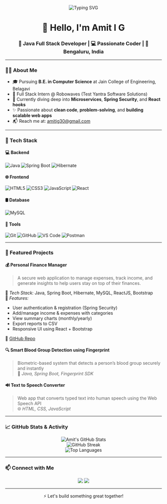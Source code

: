 <!-- Profile banner -->
<p align="center">
  <img src="https://readme-typing-svg.demolab.com?font=Fira+Code&pause=1000&color=0A66C2&width=435&lines=Hi+there!+I'm+Amit+I+G;Java+Full+Stack+Developer;Spring+Boot+%7C+React+%7C+MySQL+%7C+JavaScript" alt="Typing SVG" />
</p>

<h1 align="center">👋 Hello, I'm Amit I G</h1>
<h3 align="center">🚀 Java Full Stack Developer | 💻 Passionate Coder | 📍 Bengaluru, India</h3>

---

### 👨‍💻 About Me

- 🎓 Pursuing **B.E. in Computer Science** at Jain College of Engineering, Belagavi  
- 💼 Full Stack Intern @ Robowaves (Test Yantra Software Solutions)  
- 🧠 Currently diving deep into **Microservices**, **Spring Security**, and **React hooks**  
- ✨ Passionate about **clean code**, **problem-solving**, and **building scalable web apps**  
- 📬 Reach me at: [amitig30@gmail.com](mailto:amitig30@gmail.com)

---

### 🚀 Tech Stack

#### 💻 Backend
![Java](https://img.shields.io/badge/Java-%23ED8B00.svg?style=for-the-badge&logo=openjdk&logoColor=white)
![Spring Boot](https://img.shields.io/badge/Spring%20Boot-%236DB33F.svg?style=for-the-badge&logo=springboot&logoColor=white)
![Hibernate](https://img.shields.io/badge/Hibernate-%234DB33D.svg?style=for-the-badge&logo=hibernate)

#### 🌐 Frontend
![HTML5](https://img.shields.io/badge/HTML5-E34F26?style=for-the-badge&logo=html5&logoColor=white)
![CSS3](https://img.shields.io/badge/CSS3-%231572B6.svg?style=for-the-badge&logo=css3&logoColor=white)
![JavaScript](https://img.shields.io/badge/JavaScript-%23F7DF1E.svg?style=for-the-badge&logo=javascript&logoColor=black)
![React](https://img.shields.io/badge/React-%2320232a.svg?style=for-the-badge&logo=react&logoColor=%2361DAFB)

#### 🛢️ Database
![MySQL](https://img.shields.io/badge/MySQL-%2300f.svg?style=for-the-badge&logo=mysql&logoColor=white)

#### 🧰 Tools
![Git](https://img.shields.io/badge/Git-%23F05033.svg?style=for-the-badge&logo=git&logoColor=white)
![GitHub](https://img.shields.io/badge/GitHub-%23121011.svg?style=for-the-badge&logo=github&logoColor=white)
![VS Code](https://img.shields.io/badge/VSCode-%23007ACC.svg?style=for-the-badge&logo=visual-studio-code&logoColor=white)
![Postman](https://img.shields.io/badge/Postman-%23FF6C37.svg?style=for-the-badge&logo=postman&logoColor=white)

---

### 📌 Featured Projects

#### 💰 Personal Finance Manager
> A secure web application to manage expenses, track income, and generate insights to help users stay on top of their finances.

🔧 *Tech Stack:* Java, Spring Boot, Hibernate, MySQL, ReactJS, Bootstrap  
📌 *Features:*
- User authentication & registration (Spring Security)
- Add/manage income & expenses with categories
- View summary charts (monthly/yearly)
- Export reports to CSV
- Responsive UI using React + Bootstrap

🔗 [GitHub Repo](https://github.com/AmitIG007/Personal-finance)


#### 🔍 Smart Blood Group Detection using Fingerprint
> Biometric-based system that detects a person’s blood group securely and instantly  
> 🔧 *Java, Spring Boot, Fingerprint SDK*

#### 🔊 Text to Speech Converter
> Web app that converts typed text into human speech using the Web Speech API  
> 🌐 *HTML, CSS, JavaScript*

---

### 📈 GitHub Stats & Activity

<p align="center">
  <img src="https://github-readme-stats.vercel.app/api?username=amitig&show_icons=true&theme=tokyonight" alt="Amit's GitHub Stats" />
  <br/>
  <img src="https://github-readme-streak-stats.herokuapp.com/?user=amitig&theme=tokyonight" alt="GitHub Streak" />
  <br/>
  <img src="https://github-readme-stats.vercel.app/api/top-langs/?username=amitig&layout=compact&theme=tokyonight" alt="Top Languages" />
</p>

---

### 📫 Connect with Me

<p align="center">
  <a href="mailto:amitig30@gmail.com"><img src="https://img.shields.io/badge/Gmail-amitig30@gmail.com-D14836?style=for-the-badge&logo=gmail&logoColor=white" /></a>
  <a href="https://linkedin.com/in/amit-ishwar-geeranavar"><img src="https://img.shields.io/badge/LinkedIn-amit--ishwar--geeranavar-0A66C2?style=for-the-badge&logo=linkedin&logoColor=white" /></a>
</p>

---

<p align="center">
  ⚡ Let's build something great together!
</p>
